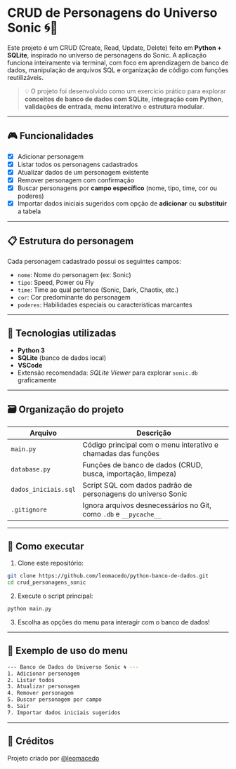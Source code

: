 
# CRUD de Personagens do Universo Sonic 🌀🦔

Este projeto é um CRUD (Create, Read, Update, Delete) feito em **Python + SQLite**, inspirado no universo de personagens do Sonic. A aplicação funciona inteiramente via terminal, com foco em aprendizagem de banco de dados, manipulação de arquivos SQL e organização de código com funções reutilizáveis.

> 💡 O projeto foi desenvolvido como um exercício prático para explorar **conceitos de banco de dados com SQLite**, **integração com Python**, **validações de entrada**, **menu interativo** e **estrutura modular**.

---

## 🎮 Funcionalidades

- [x] Adicionar personagem
- [x] Listar todos os personagens cadastrados
- [x] Atualizar dados de um personagem existente
- [x] Remover personagem com confirmação
- [x] Buscar personagens por **campo específico** (nome, tipo, time, cor ou poderes)
- [x] Importar dados iniciais sugeridos com opção de **adicionar** ou **substituir** a tabela

---

## 📋 Estrutura do personagem

Cada personagem cadastrado possui os seguintes campos:

- `nome`: Nome do personagem (ex: Sonic)
- `tipo`: Speed, Power ou Fly
- `time`: Time ao qual pertence (Sonic, Dark, Chaotix, etc.)
- `cor`: Cor predominante do personagem
- `poderes`: Habilidades especiais ou características marcantes

---

## 🧠 Tecnologias utilizadas

- **Python 3**
- **SQLite** (banco de dados local)
- **VSCode**
- Extensão recomendada: *SQLite Viewer* para explorar `sonic.db` graficamente

---

## 🗃️ Organização do projeto

| Arquivo                 | Descrição |
|------------------------|-----------|
| `main.py`              | Código principal com o menu interativo e chamadas das funções |
| `database.py`          | Funções de banco de dados (CRUD, busca, importação, limpeza) |
| `dados_iniciais.sql`   | Script SQL com dados padrão de personagens do universo Sonic |
| `.gitignore`           | Ignora arquivos desnecessários no Git, como `.db` e `__pycache__` |

---

## 💾 Como executar

1. Clone este repositório:
```bash
git clone https://github.com/leomacedo/python-banco-de-dados.git
cd crud_personagens_sonic
```

2. Execute o script principal:
```bash
python main.py
```

3. Escolha as opções do menu para interagir com o banco de dados!

---

## 📝 Exemplo de uso do menu

```bash
--- Banco de Dados do Universo Sonic 🌀 ---
1. Adicionar personagem
2. Listar todos
3. Atualizar personagem
4. Remover personagem
5. Buscar personagem por campo
6. Sair
7. Importar dados iniciais sugeridos
```

---

## 🤝 Créditos

Projeto criado por [@leomacedo](https://github.com/leomacedo)

